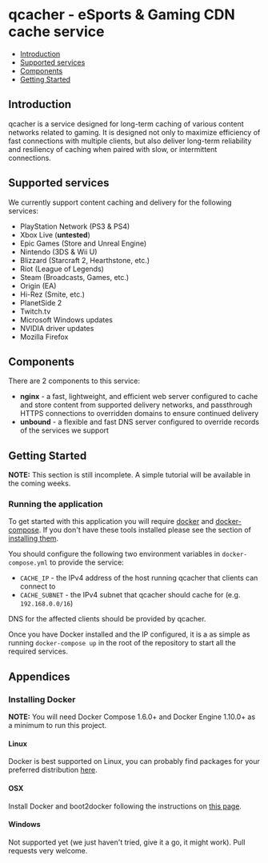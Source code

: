 # qcacher - eSports & Gaming CDN cache service


* [Introduction](#introduction)
* [Supported services](#supported-services)
* [Components](#components)
* [Getting Started](#getting-started)


## Introduction

qcacher is a service designed for long-term caching of various content
networks related to gaming. It is designed not only to maximize efficiency of
fast connections with multiple clients, but also deliver long-term reliability
and resiliency of caching when paired with slow, or intermittent connections.


## Supported services

We currently support content caching and delivery for the following services:

* PlayStation Network (PS3 & PS4)
* Xbox Live (**untested**)
* Epic Games (Store and Unreal Engine)
* Nintendo (3DS & Wii U)
* Blizzard (Starcraft 2, Hearthstone, etc.)
* Riot (League of Legends)
* Steam (Broadcasts, Games, etc.)
* Origin (EA)
* Hi-Rez (Smite, etc.)
* PlanetSide 2
* Twitch.tv
* Microsoft Windows updates
* NVIDIA driver updates
* Mozilla Firefox


## Components

There are 2 components to this service:

* **nginx** - a fast, lightweight, and efficient web server configured to
  cache and store content from supported delivery networks, and passthrough
  HTTPS connections to overridden domains to ensure continued delivery
* **unbound** - a flexible and fast DNS server configured to override records
  of the services we support


## Getting Started

**NOTE:** This section is still incomplete. A simple tutorial will be available in the coming weeks.

### Running the application

To get started with this application you will require [docker][docker] and
[docker-compose][docker-compose]. If you don't have these tools installed
please see the section of [installing them](#installing-docker).

You should configure the following two environment variables in
`docker-compose.yml` to provide the service:

- `CACHE_IP` - the IPv4 address of the host running qcacher that clients can connect to
- `CACHE_SUBNET` - the IPv4 subnet that qcacher should cache for (e.g. `192.168.0.0/16`)

DNS for the affected clients should be provided by qcacher.

Once you have Docker installed and the IP configured, it is a as simple as
running `docker-compose up` in the root of the repository to start all the
required services.


## Appendices

### Installing Docker

**NOTE:** You will need Docker Compose 1.6.0+ and Docker Engine 1.10.0+ as a minimum to run this project.

#### Linux

Docker is best supported on Linux, you can probably find packages for your
preferred distribution [here][docker_install].

#### OSX

Install Docker and boot2docker following the instructions on
[this page][docker_osx_install].

#### Windows

Not supported yet (we just haven't tried, give it a go, it might work). Pull
requests very welcome.

[docker]: https://docker.io  "Docker"
[docker_install]: https://docs.docker.com/installation/  "Docker Installation"
[docker-compose]: https://docs.docker.com/compose/
[docker_osx_install]: https://docs.docker.com/installation/mac/  "Docker"
